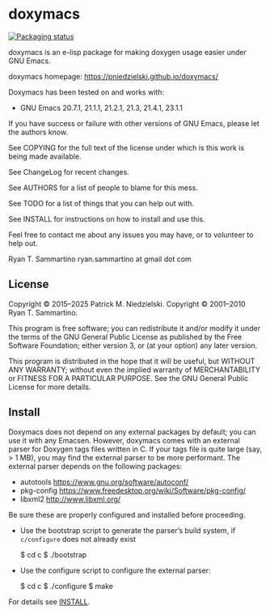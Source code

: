 doxymacs
========

[![Packaging status](https://repology.org/badge/tiny-repos/emacs:doxymacs.svg)](https://repology.org/project/emacs:doxymacs/versions)

doxymacs is an e-lisp package for making doxygen usage easier under GNU
Emacs.

doxymacs homepage: https://pniedzielski.github.io/doxymacs/

Doxymacs has been tested on and works with:
 - GNU Emacs 20.7.1, 21.1.1, 21.2.1, 21.3, 21.4.1, 23.1.1

If you have success or failure with other versions of GNU Emacs, please
let the authors know.

See COPYING for the full text of the license under which is this work
is being made available.

See ChangeLog for recent changes.

See AUTHORS for a list of people to blame for this mess.

See TODO for a list of things that you can help out with.

See INSTALL for instructions on how to install and use this.

Feel free to contact me about any issues you may have, or to volunteer
to help out.

Ryan T. Sammartino
ryan.sammartino at gmail dot com

## License

Copyright © 2015–2025 Patrick M. Niedzielski.
Copyright © 2001–2010 Ryan T. Sammartino.

This program is free software; you can redistribute it and/or modify
it under the terms of the GNU General Public License as published by
the Free Software Foundation; either version 3, or (at your option)
any later version.

This program is distributed in the hope that it will be useful,
but WITHOUT ANY WARRANTY; without even the implied warranty of
MERCHANTABILITY or FITNESS FOR A PARTICULAR PURPOSE.  See the
GNU General Public License for more details.

## Install

Doxymacs does not depend on any external packages by default; you can use it
with any Emacsen.  However, doxymacs comes with an external parser for Doxygen
tags files written in C.  If your tags file is quite large (say, > 1 MB), you
may find the external parser to be more performant.  The external parser
depends on the following packages:

- autotools https://www.gnu.org/software/autoconf/
- pkg-config https://www.freedesktop.org/wiki/Software/pkg-config/
- libxml2 http://www.libxml.org/

Be sure these are properly configured and installed before proceeding.

- Use the bootstrap script to generate the parser’s build system, if
  `c/configure` does not already exist

   $ cd c
   $ ./bootstrap

- Use the configure script to configure the external parser:

   $ cd c
   $ ./configure
   $ make

For details see [INSTALL](INSTALL).
